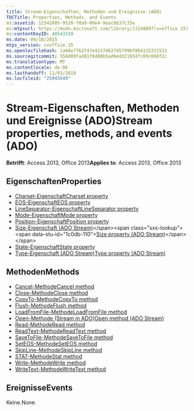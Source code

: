 ```yaml
---
title: Stream-Eigenschaften, Methoden und Ereignisse (ADO)
TOCTitle: Properties, Methods, and Events
ms:assetid: 12542605-9520-f0a9-09e4-9eac6b37c35e
ms:mtpsurl: https://msdn.microsoft.com/library/JJ248897(v=office.15)
ms:contentKeyID: 48543339
ms.date: 09/18/2015
mtps_version: v=office.15
ms.openlocfilehash: 1a66e7f62f47e4237d827d5799bf864132321531
ms.sourcegitcommit: 558d09fad81f8d80b5ad0edd21934fc09c098f2c
ms.translationtype: MT
ms.contentlocale: de-DE
ms.lasthandoff: 11/03/2018
ms.locfileid: "25943549"
---
```

# <a name="stream-properties-methods-and-events-ado"></a><span data-ttu-id="1c0db-102">Stream-Eigenschaften, Methoden und Ereignisse (ADO)</span><span class="sxs-lookup"><span data-stu-id="1c0db-102">Stream properties, methods, and events (ADO)</span></span>

<span data-ttu-id="1c0db-103">**Betrifft**: Access 2013, Office 2013</span><span class="sxs-lookup"><span data-stu-id="1c0db-103">**Applies to**: Access 2013, Office 2013</span></span>

## <a name="properties"></a><span data-ttu-id="1c0db-104">Eigenschaften</span><span class="sxs-lookup"><span data-stu-id="1c0db-104">Properties</span></span>

- [<span data-ttu-id="1c0db-105">Charset-Eigenschaft</span><span class="sxs-lookup"><span data-stu-id="1c0db-105">Charset property</span></span>](charset-property-ado.md)
- [<span data-ttu-id="1c0db-106">EOS-Eigenschaft</span><span class="sxs-lookup"><span data-stu-id="1c0db-106">EOS property</span></span>](eos-property-ado.md)
- [<span data-ttu-id="1c0db-107">LineSeparator-Eigenschaft</span><span class="sxs-lookup"><span data-stu-id="1c0db-107">LineSeparator property</span></span>](lineseparator-property-ado.md)
- [<span data-ttu-id="1c0db-108">Mode-Eigenschaft</span><span class="sxs-lookup"><span data-stu-id="1c0db-108">Mode property</span></span>](mode-property-ado.md)
- [<span data-ttu-id="1c0db-109">Position-Eigenschaft</span><span class="sxs-lookup"><span data-stu-id="1c0db-109">Position property</span></span>](position-property-ado.md)
- <span data-ttu-id="1c0db-110">[Size-Eigenschaft (ADO Stream)](https://msdn.microsoft.com/library/jj250128\(v=office.15\))</span><span class="sxs-lookup"><span data-stu-id="1c0db-110">[Size property (ADO Stream)](https://msdn.microsoft.com/library/jj250128\(v=office.15\))</span></span>
- [<span data-ttu-id="1c0db-111">State-Eigenschaft</span><span class="sxs-lookup"><span data-stu-id="1c0db-111">State property</span></span>](state-property-ado.md)
- [<span data-ttu-id="1c0db-112">Type-Eigenschaft (ADO Stream)</span><span class="sxs-lookup"><span data-stu-id="1c0db-112">Type property (ADO Stream)</span></span>](type-property-ado-stream.md)


## <a name="methods"></a><span data-ttu-id="1c0db-113">Methoden</span><span class="sxs-lookup"><span data-stu-id="1c0db-113">Methods</span></span>

- [<span data-ttu-id="1c0db-114">Cancel-Methode</span><span class="sxs-lookup"><span data-stu-id="1c0db-114">Cancel method</span></span>](cancel-method-ado.md)
- [<span data-ttu-id="1c0db-115">Close-Methode</span><span class="sxs-lookup"><span data-stu-id="1c0db-115">Close method</span></span>](close-method-ado.md)
- [<span data-ttu-id="1c0db-116">CopyTo-Methode</span><span class="sxs-lookup"><span data-stu-id="1c0db-116">CopyTo method</span></span>](copyto-method-ado.md)
- [<span data-ttu-id="1c0db-117">Flush-Methode</span><span class="sxs-lookup"><span data-stu-id="1c0db-117">Flush method</span></span>](flush-method-ado.md)
- [<span data-ttu-id="1c0db-118">LoadFromFile-Methode</span><span class="sxs-lookup"><span data-stu-id="1c0db-118">LoadFromFile method</span></span>](loadfromfile-method-ado.md)
- [<span data-ttu-id="1c0db-119">Open-Methode (Stream in ADO)</span><span class="sxs-lookup"><span data-stu-id="1c0db-119">Open method (ADO Stream)</span></span>](open-method-ado-stream.md)
- [<span data-ttu-id="1c0db-120">Read-Methode</span><span class="sxs-lookup"><span data-stu-id="1c0db-120">Read method</span></span>](read-method-ado.md)
- [<span data-ttu-id="1c0db-121">ReadText-Methode</span><span class="sxs-lookup"><span data-stu-id="1c0db-121">ReadText method</span></span>](readtext-method-ado.md)
- [<span data-ttu-id="1c0db-122">SaveToFile-Methode</span><span class="sxs-lookup"><span data-stu-id="1c0db-122">SaveToFile method</span></span>](savetofile-method-ado.md)
- [<span data-ttu-id="1c0db-123">SetEOS-Methode</span><span class="sxs-lookup"><span data-stu-id="1c0db-123">SetEOS method</span></span>](seteos-method-ado.md)
- [<span data-ttu-id="1c0db-124">SkipLine-Methode</span><span class="sxs-lookup"><span data-stu-id="1c0db-124">SkipLine method</span></span>](skipline-method-ado.md)
- [<span data-ttu-id="1c0db-125">STAT-Methode</span><span class="sxs-lookup"><span data-stu-id="1c0db-125">Stat method</span></span>](stat-method-ado.md)
- [<span data-ttu-id="1c0db-126">Write-Methode</span><span class="sxs-lookup"><span data-stu-id="1c0db-126">Write method</span></span>](write-method-ado.md)
- [<span data-ttu-id="1c0db-127">WriteText-Methode</span><span class="sxs-lookup"><span data-stu-id="1c0db-127">WriteText method</span></span>](writetext-method-ado.md)


## <a name="events"></a><span data-ttu-id="1c0db-128">Ereignisse</span><span class="sxs-lookup"><span data-stu-id="1c0db-128">Events</span></span>

<span data-ttu-id="1c0db-129">Keine.</span><span class="sxs-lookup"><span data-stu-id="1c0db-129">None.</span></span>

